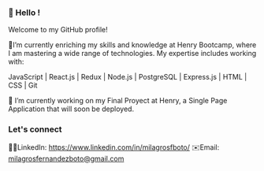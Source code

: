 ### 👋 Hello <Developers/> !

Welcome to my GitHub profile!

🌱I’m currently enriching my skills and knowledge at Henry Bootcamp, where I am mastering a wide range of technologies. My expertise includes working with:

JavaScript | React.js | Redux | Node.js | PostgreSQL | Express.js | HTML | CSS | Git

🔭 I’m currently working on my Final Proyect at Henry, a Single Page Application that will soon be deployed. 

### Let's connect
👨‍💻LinkedIn: https://www.linkedin.com/in/milagrosfboto/
✉️Email: milagrosfernandezboto@gmail.com
